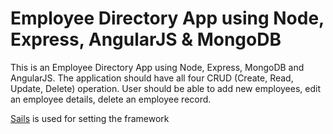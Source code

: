# Employee Directory App using Node, Express, AngularJS & MongoDB
This is an Employee Directory App using Node, Express,
MongoDB and AngularJS. The application should have all four CRUD (Create, Read, Update,
Delete) operation. User should be able to add new employees, edit an employee details,
delete an employee record. 

[Sails](http://sailsjs.org) is used for setting the framework
